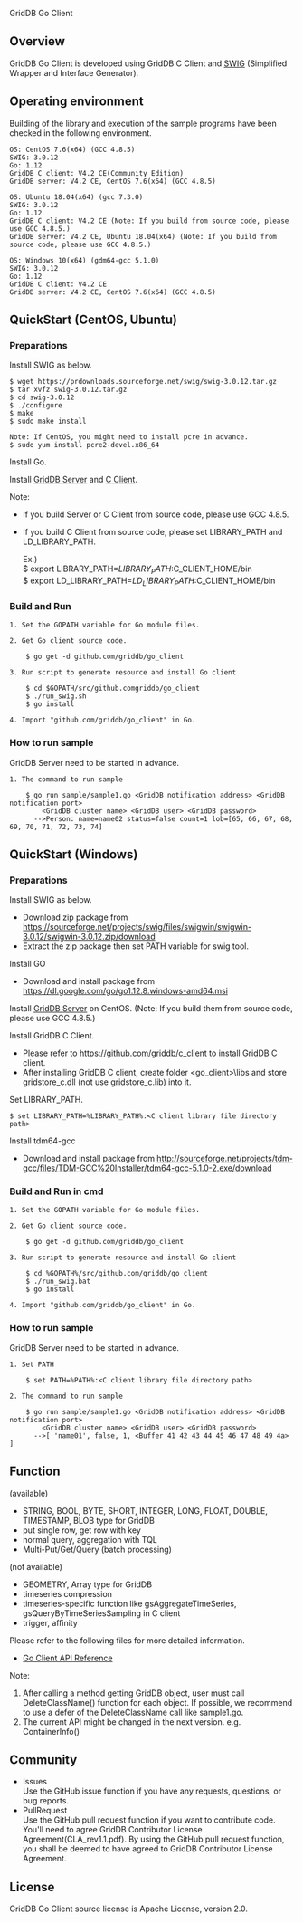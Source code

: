 GridDB Go Client

## Overview

GridDB Go Client is developed using GridDB C Client and [SWIG](http://www.swig.org/) (Simplified Wrapper and Interface Generator).  

## Operating environment

Building of the library and execution of the sample programs have been checked in the following environment.

    OS: CentOS 7.6(x64) (GCC 4.8.5)
    SWIG: 3.0.12
    Go: 1.12
    GridDB C client: V4.2 CE(Community Edition)
    GridDB server: V4.2 CE, CentOS 7.6(x64) (GCC 4.8.5)

    OS: Ubuntu 18.04(x64) (gcc 7.3.0)
    SWIG: 3.0.12
    Go: 1.12
    GridDB C client: V4.2 CE (Note: If you build from source code, please use GCC 4.8.5.)
    GridDB server: V4.2 CE, Ubuntu 18.04(x64) (Note: If you build from source code, please use GCC 4.8.5.)
    
    OS: Windows 10(x64) (gdm64-gcc 5.1.0)
    SWIG: 3.0.12
    Go: 1.12
    GridDB C client: V4.2 CE
    GridDB server: V4.2 CE, CentOS 7.6(x64) (GCC 4.8.5)

## QuickStart (CentOS, Ubuntu)
### Preparations

Install SWIG as below.

    $ wget https://prdownloads.sourceforge.net/swig/swig-3.0.12.tar.gz
    $ tar xvfz swig-3.0.12.tar.gz
    $ cd swig-3.0.12
    $ ./configure
    $ make
    $ sudo make install
   
    Note: If CentOS, you might need to install pcre in advance.
    $ sudo yum install pcre2-devel.x86_64

Install Go.

Install [GridDB Server](https://github.com/griddb/griddb_nosql) and [C Client](https://github.com/griddb/c_client). 

Note: 
- If you build Server or C Client from source code, please use GCC 4.8.5.
- If you build C Client from source code, please set LIBRARY_PATH and LD_LIBRARY_PATH.

    Ex.)  
    $ export LIBRARY_PATH=$LIBRARY_PATH:$C_CLIENT_HOME/bin  
    $ export LD_LIBRARY_PATH=$LD_LIBRARY_PATH:$C_CLIENT_HOME/bin

### Build and Run 

    1. Set the GOPATH variable for Go module files.

    2. Get Go client source code.

        $ go get -d github.com/griddb/go_client

    3. Run script to generate resource and install Go client

        $ cd $GOPATH/src/github.comgriddb/go_client
        $ ./run_swig.sh
        $ go install

    4. Import "github.com/griddb/go_client" in Go.

### How to run sample

GridDB Server need to be started in advance.

    1. The command to run sample

        $ go run sample/sample1.go <GridDB notification address> <GridDB notification port>
            <GridDB cluster name> <GridDB user> <GridDB password>
          -->Person: name=name02 status=false count=1 lob=[65, 66, 67, 68, 69, 70, 71, 72, 73, 74]

## QuickStart (Windows)
### Preparations

Install SWIG as below.
- Download zip package from https://sourceforge.net/projects/swig/files/swigwin/swigwin-3.0.12/swigwin-3.0.12.zip/download
- Extract the zip package then set PATH variable for swig tool.

Install GO
- Download and install package from https://dl.google.com/go/go1.12.8.windows-amd64.msi

Install [GridDB Server](https://github.com/griddb/griddb_nosql) on CentOS. (Note: If you build them from source code, please use GCC 4.8.5.) 

Install GridDB C Client.
- Please refer to https://github.com/griddb/c_client to install GridDB C client.
- After installing GridDB C client, create folder <go_client>\libs and store gridstore_c.dll (not use gridstore_c.lib) into it.

Set LIBRARY_PATH.

    $ set LIBRARY_PATH=%LIBRARY_PATH%:<C client library file directory path>

Install tdm64-gcc
- Download and install package from http://sourceforge.net/projects/tdm-gcc/files/TDM-GCC%20Installer/tdm64-gcc-5.1.0-2.exe/download

### Build and Run in cmd

    1. Set the GOPATH variable for Go module files.

    2. Get Go client source code.

        $ go get -d github.com/griddb/go_client

    3. Run script to generate resource and install Go client

        $ cd %GOPATH%/src/github.com/griddb/go_client
        $ ./run_swig.bat
        $ go install

    4. Import "github.com/griddb/go_client" in Go.

### How to run sample

GridDB Server need to be started in advance.

    1. Set PATH

        $ set PATH=%PATH%:<C client library file directory path>

    2. The command to run sample

        $ go run sample/sample1.go <GridDB notification address> <GridDB notification port>
            <GridDB cluster name> <GridDB user> <GridDB password>
          -->[ 'name01', false, 1, <Buffer 41 42 43 44 45 46 47 48 49 4a> ]

## Function

(available)
- STRING, BOOL, BYTE, SHORT, INTEGER, LONG, FLOAT, DOUBLE, TIMESTAMP, BLOB type for GridDB
- put single row, get row with key
- normal query, aggregation with TQL
- Multi-Put/Get/Query (batch processing)

(not available)
- GEOMETRY, Array type for GridDB
- timeseries compression
- timeseries-specific function like gsAggregateTimeSeries, gsQueryByTimeSeriesSampling in C client
- trigger, affinity

Please refer to the following files for more detailed information.  
- [Go Client API Reference](https://griddb.github.io/go_client/GoAPIReference.htm)

Note:
1. After calling a method getting GridDB object, user must call DeleteClassName() function for each object.
   If possible, we recommend to use a defer of the DeleteClassName call like sample1.go.
2. The current API might be changed in the next version. e.g. ContainerInfo()

## Community

  * Issues  
    Use the GitHub issue function if you have any requests, questions, or bug reports. 
  * PullRequest  
    Use the GitHub pull request function if you want to contribute code.
    You'll need to agree GridDB Contributor License Agreement(CLA_rev1.1.pdf).
    By using the GitHub pull request function, you shall be deemed to have agreed to GridDB Contributor License Agreement.

## License
  
  GridDB Go Client source license is Apache License, version 2.0.
